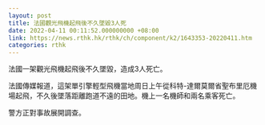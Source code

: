 ```yaml
---
layout: post
title: 法國觀光飛機起飛後不久墜毀3人死
date: 2022-04-11 00:11:52.000000000 +08:00
link: https://news.rthk.hk/rthk/ch/component/k2/1643353-20220411.htm
categories: rthk
---
```


法國一架觀光飛機起飛後不久墜毀，造成3人死亡。

法國傳媒報道，這架單引擎輕型飛機當地周日上午從科特-達爾莫爾省聖布里厄機場起飛，不久後墜落距離跑道不遠的田地。機上一名機師和兩名乘客死亡。

警方正對事故展開調查。
